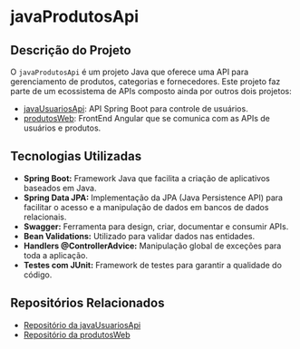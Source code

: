 # javaProdutosApi

## Descrição do Projeto

O `javaProdutosApi` é um projeto Java que oferece uma API para gerenciamento de produtos, categorias e fornecedores. Este projeto faz parte de um ecossistema de APIs composto ainda por outros dois projetos:

- [javaUsuariosApi](https://github.com/sergio-coti/javaUsuariosApi): API Spring Boot para controle de usuários.
- [produtosWeb](https://github.com/sergio-coti/produtosWeb): FrontEnd Angular que se comunica com as APIs de usuários e produtos.

## Tecnologias Utilizadas

- **Spring Boot:** Framework Java que facilita a criação de aplicativos baseados em Java.
- **Spring Data JPA:** Implementação da JPA (Java Persistence API) para facilitar o acesso e a manipulação de dados em bancos de dados relacionais.
- **Swagger:** Ferramenta para design, criar, documentar e consumir APIs.
- **Bean Validations:** Utilizado para validar dados nas entidades.
- **Handlers @ControllerAdvice:** Manipulação global de exceções para toda a aplicação.
- **Testes com JUnit:** Framework de testes para garantir a qualidade do código.

## Repositórios Relacionados

- [Repositório da javaUsuariosApi](https://github.com/sergio-coti/javaUsuariosApi)
- [Repositório da produtosWeb](https://github.com/sergio-coti/produtosWeb)
